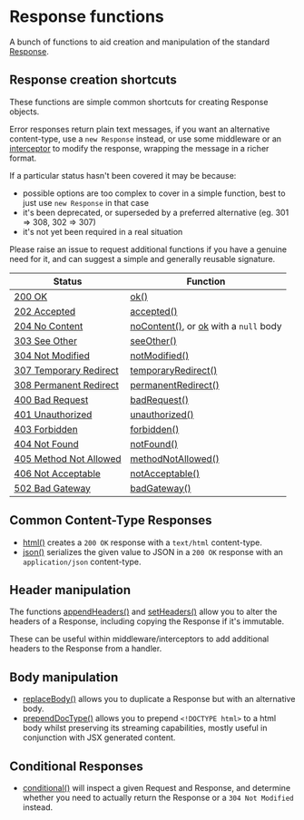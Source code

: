 # Response functions

A bunch of functions to aid creation and manipulation of the standard
[Response](https://developer.mozilla.org/en-US/docs/Web/API/Response).

## Response creation shortcuts

These functions are simple common shortcuts for creating Response objects.

Error responses return plain text messages, if you want an alternative
content-type, use a `new Response` instead, or use some middleware or an
[interceptor](https://jsr.io/@http/interceptor) to modify the response, wrapping
the message in a richer format.

If a particular status hasn't been covered it may be because:

- possible options are too complex to cover in a simple function, best to just
  use `new Response` in that case
- it's been deprecated, or superseded by a preferred alternative (eg. 301 =>
  308, 302 => 307)
- it's not yet been required in a real situation

Please raise an issue to request additional functions if you have a genuine need
for it, and can suggest a simple and generally reusable signature.

| Status                                                                                            | Function                                                            |
| ------------------------------------------------------------------------------------------------- | ------------------------------------------------------------------- |
| [200 OK](https://www.rfc-editor.org/rfc/rfc9110.html#name-200-ok)                                 | [ok()](./ok.ts)                                                     |
| [202 Accepted](https://www.rfc-editor.org/rfc/rfc9110.html#name-202-accepted)                     | [accepted()](./accepted.ts)                                         |
| [204 No Content](https://www.rfc-editor.org/rfc/rfc9110.html#name-204-no-content)                 | [noContent()](./no_content.ts), or [ok](./ok.ts) with a `null` body |
| [303 See Other](https://www.rfc-editor.org/rfc/rfc9110.html#name-303-see-other)                   | [seeOther()](./see_other.ts)                                        |
| [304 Not Modified](https://www.rfc-editor.org/rfc/rfc9110.html#name-304-not-modified)             | [notModified()](./not_modified.ts)                                  |
| [307 Temporary Redirect](https://www.rfc-editor.org/rfc/rfc9110.html#name-307-temporary-redirect) | [temporaryRedirect()](./temporary_redirect.ts)                      |
| [308 Permanent Redirect](https://www.rfc-editor.org/rfc/rfc9110.html#name-308-permanent-redirect) | [permanentRedirect()](./permanent_redirect.ts)                      |
| [400 Bad Request](https://www.rfc-editor.org/rfc/rfc9110.html#name-400-bad-request)               | [badRequest()](./bad_request.ts)                                    |
| [401 Unauthorized](https://www.rfc-editor.org/rfc/rfc9110.html#name-401-unauthorized)             | [unauthorized()](./unauthorized.ts)                                 |
| [403 Forbidden](https://www.rfc-editor.org/rfc/rfc9110.html#name-403-forbidden)                   | [forbidden()](./forbidden.ts)                                       |
| [404 Not Found](https://www.rfc-editor.org/rfc/rfc9110.html#name-404-not-found)                   | [notFound()](./not_found.ts)                                        |
| [405 Method Not Allowed](https://www.rfc-editor.org/rfc/rfc9110.html#name-405-method-not-allowed) | [methodNotAllowed()](./method_not_allowed.ts)                       |
| [406 Not Acceptable](https://www.rfc-editor.org/rfc/rfc9110.html#name-406-not-acceptable)         | [notAcceptable()](./not_acceptable.ts)                              |
| [502 Bad Gateway](https://www.rfc-editor.org/rfc/rfc9110.html#name-502-bad-gateway)               | [badGateway()](./bad_gateway.ts)                                    |

## Common Content-Type Responses

- [html()](./html.ts) creates a `200 OK` response with a `text/html`
  content-type.
- [json()](./json.ts) serializes the given value to JSON in a `200 OK` response
  with an `application/json` content-type.

## Header manipulation

The functions [appendHeaders()](./append_headers.ts) and
[setHeaders()](./set_headers.ts) allow you to alter the headers of a Response,
including copying the Response if it's immutable.

These can be useful within middleware/interceptors to add additional headers to
the Response from a handler.

## Body manipulation

- [replaceBody()](./replace_body.ts) allows you to duplicate a Response but with
  an alternative body.
- [prependDocType()](./prepend_doctype.ts) allows you to prepend
  `<!DOCTYPE html>` to a html body whilst preserving its streaming capabilities,
  mostly useful in conjunction with JSX generated content.

## Conditional Responses

- [conditional()](./conditional.ts) will inspect a given Request and Response,
  and determine whether you need to actually return the Response or a
  `304 Not Modified` instead.
